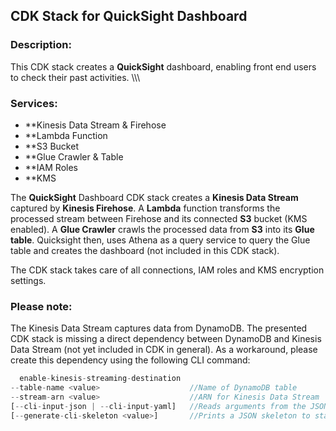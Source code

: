 <!-- ABOUT THE PROJECT -->
## CDK Stack for QuickSight Dashboard

### Description:
This CDK stack creates a **QuickSight** dashboard, enabling front end users to check their past activities. \\\\\\

### Services:
* **Kinesis Data Stream & Firehose
* **Lambda Function
* **S3 Bucket
* **Glue Crawler & Table
* **IAM Roles
* **KMS

The **QuickSight** Dashboard CDK stack creates a **Kinesis Data Stream** captured by **Kinesis Firehose**. A **Lambda** function transforms the processed stream between Firehose and its connected **S3** bucket (KMS enabled). A **Glue Crawler** crawls the processed data from **S3** into its **Glue table**. Quicksight then, uses Athena as a query service to query the Glue table and creates the dashboard (not included in this CDK stack).

The CDK stack takes care of all connections, IAM roles and KMS encryption settings. 

### Please note:
The Kinesis Data Stream captures data from DynamoDB. The presented CDK stack is missing a direct dependency between DynamoDB and Kinesis Data Stream (not yet included in CDK in general). As a workaround, please create this dependency using the following CLI command: 
```javascript
  enable-kinesis-streaming-destination
--table-name <value>                    //Name of DynamoDB table
--stream-arn <value>                    //ARN for Kinesis Data Stream
[--cli-input-json | --cli-input-yaml]   //Reads arguments from the JSON string provided
[--generate-cli-skeleton <value>]       //Prints a JSON skeleton to standard output without sending an API request
```
